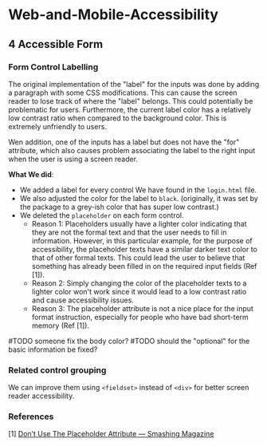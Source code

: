 # Web-and-Mobile-Accessibility

## 4 Accessible Form

### Form Control Labelling

The original implementation of the "label" for the inputs was done by adding a paragraph with some CSS modifications. 
This can cause the screen reader to lose track of where the "label" belongs. This could potentially be problematic for users.
Furthermore, the current label color has a relatively low contrast ratio when compared to the background color. This is extremely unfriendly to users.

Wen addition, one of the inputs has a label but does not have the "for" attribute, which also causes problem associating the label to the right input when the user is using a screen reader.

**What We did**:
- We added a label for every control We have found in the `login.html` file.
- We also adjusted the color for the label to `black`. (originally, it was set by the package to a grey-ish color that has super low contrast.)
- We deleted the `placeholder` on each form control. 
  - Reason 1: Placeholders usually have a lighter color indicating that they are not the formal text and that the user needs to fill in information. However, in this particular example, for the purpose of accessibility, the placeholder texts have a similar darker text color to that of other formal texts. This could lead the user to believe that something has already been filled in on the required input fields (Ref [1]).
  - Reason 2: Simply changing the color of the placeholder texts to a lighter color won't work since it would lead to a low contrast ratio and cause accessibility issues. 
  - Reason 3: The placeholder attribute is not a nice place for the input format instruction, especially for people who have bad short-term memory (Ref [1]). 


#TODO someone fix the body color?
#TODO should the "optional" for the basic information be fixed?

### Related control grouping

We can improve them using `<fieldset>` instead of `<div>` for better screen reader accessibility.


### References
[1] [Don’t Use The Placeholder Attribute — Smashing Magazine](https://www.smashingmagazine.com/2018/06/placeholder-attribute/)

